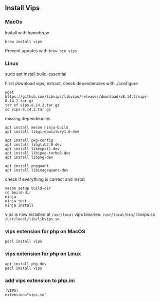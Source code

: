 ## Install Vips

### MacOs
Install with homebrew
```
brew install vips
```
Prevent updates with ```brew pin vips```

### Linux
sudo apt install build-essential


First download vips, extract, check dependencies with ./configure
```
wget https://github.com/libvips/libvips/releases/download/v8.14.2/vips-8.14.2.tar.gz
tar xf vips-8.14.2.tar.gz
cd vips-8.14.2.tar.gz
```
missing dependencies
```
apt install meson ninja-build
apt install libgirepository1.0-dev

apt install pkg-config
apt install libglib2.0-dev
apt install libexpat1-dev
apt install libjpeg-turbo8-dev
apt install libpng-dev

apt install pngquant
apt install libimagequant-dev
```
check if everything is correct and install
```
meson setup build-dir
cd build-dir
ninja
ninja test
ninja install
```
vips is now installed at ```/usr/local```
vips binaries: ```/usr/local/bin/```
libvips.so ```/usr/local/lib/libvips.so```

### vips extension for php on MacOS
```
pecl install vips
```

### vips extension for php on Linux
```
apt install php-dev
pecl install vips
```

### add vips extension to php.ini
```
[VIPS]
extension="vips.so"
```
